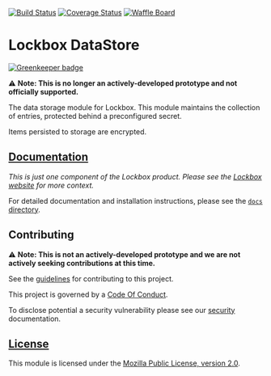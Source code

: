 [![Build Status][travis-image]][travis-link]
[![Coverage Status][codecov-image]][codecov-link]
[![Waffle Board][waffle-image]][waffle-link]

# Lockbox DataStore

[![Greenkeeper badge](https://badges.greenkeeper.io/mozilla-lockbox/lockbox-datastore.svg)](https://greenkeeper.io/)

:warning: **Note: This is no longer an actively-developed prototype and not
officially supported.**

The data storage module for Lockbox. This module maintains the collection of
entries, protected behind a preconfigured secret.

Items persisted to storage are encrypted.

## [Documentation][docs-link]

*This is just one component of the Lockbox product. Please see the
[Lockbox website][org-website] for more context.*

For detailed documentation and installation instructions, please see the
[`docs` directory][docs-link].

## Contributing ##

:warning: **Note: This is not an actively-developed prototype and we are not
actively seeking contributions at this time.**

See the [guidelines][contributing-link] for contributing to this project.

This project is governed by a [Code Of Conduct][coc-link].

To disclose potential a security vulnerability please see our
[security][security-link] documentation.

## [License][license-link]

This module is licensed under the [Mozilla Public License,
version 2.0][license-link].

[travis-image]: https://travis-ci.org/mozilla-lockbox/lockbox-datastore.svg?branch=master
[travis-link]: https://travis-ci.org/mozilla-lockbox/lockbox-datastore
[codecov-image]: https://img.shields.io/codecov/c/github/mozilla-lockbox/lockbox-datastore.svg
[codecov-link]: https://codecov.io/gh/mozilla-lockbox/lockbox-datastore
[waffle-image]: https://badge.waffle.io/mozilla-lockbox/lockbox-extension.svg?columns=In%20Progress
[waffle-link]: https://waffle.io/mozilla-lockbox/lockbox-extension
[docs-link]: docs/
[org-website]: https://mozilla-lockbox.github.io/
[contributing-link]: docs/contributing.md
[coc-link]: docs/code_of_conduct.md
[security-link]: docs/SECURITY.md
[license-link]: /LICENSE
